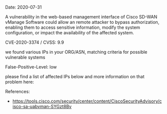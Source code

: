 Date: 2020-07-31


A vulnerability in the web-based management interface of 
Cisco SD-WAN vManage Software could allow an remote attacker 
to bypass authorization, enabling them to access sensitive 
information, modify the system configuration, or 
impact the availability of the affected system.

CVE-2020-3374 / CVSS: 9.9


we found various IPs in your ORG/ASN,
matching criteria for possible vulnerable systems


False-Positive-Level: low


please find a list of affected IPs below
and more information on that problem here:

References:

- https://tools.cisco.com/security/center/content/CiscoSecurityAdvisory/cisco-sa-uabvman-SYGzt8Bv


    
